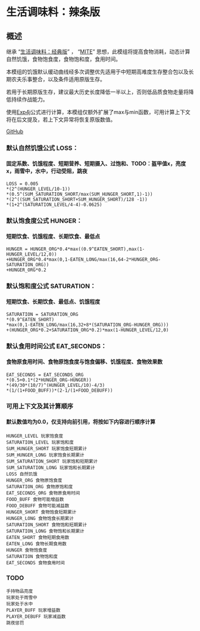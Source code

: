 # 生活调味料：辣条版
## 概述
继承
“[生活调味料：经典版](https://www.curseforge.com/minecraft/mc-mods/the-spice-of-life)” ，
“[MITE](https://www.minecraftforum.net/forums/mapping-and-modding-java-edition/minecraft-mods/1294284-minecraft-is-too-easy-mite-mod)”
思想，此模组将提高食物消耗，动态计算自然饥饿，食物饱食度，食物饱和度，食用时间。

本模组的饥饿默认缓动曲线经多次调整优先适用于中短期高难度生存整合包以及长期农夫乐事整合，以及条件适用原版生存。

若用于长期原版生存，建议最大历史长度降低一半以上，否则低品质食物走量将降低持续作战能力。

使用[Exp4j](https://www.objecthunter.net/exp4j/)公式进行计算，本模组仅额外扩展了max与min函数，可用计算上下文将在后文提及，若上下文异常将恢复原版数值。

 [GitHub]()

### 默认自然饥饿公式 LOSS：
#### 固定系数、饥饿程度、短期营养、短期摄入、过饱和、TODO：盔甲值x，亮度x，雨雪中，水中，行动受阻，跳夜
```text
LOSS = 0.005
*(2^(HUNGER_LEVEL/10-1))
*(0.5^(SUM_SATURATION_SHORT/max(SUM_HUNGER_SHORT,1)-1))
*(2^((SUM_SATURATION_SHORT+SUM_HUNGER_SHORT)/128 -1))
*(1+2^(SATURATION_LEVEL/4-4)-0.0625)
```
### 默认饱食度公式 HUNGER：
#### 短期饮食、饥饿程度、长期饮食、最低点
```text
HUNGER = HUNGER_ORG*0.4*max((0.9^EATEN_SHORT),max(1-HUNGER_LEVEL/12,0))
+HUNGER_ORG*0.4*max(0,1-EATEN_LONG/max(16,64-2*HUNGER_ORG-SATURATION_ORG))
+HUNGER_ORG*0.2
```
### 默认饱和度公式 SATURATION：
#### 短期饮食、长期饮食、最低点、饥饿程度
```text
SATURATION = SATURATION_ORG
*(0.9^EATEN_SHORT)
*max(0,1-EATEN_LONG/max(16,32+8*(SATURATION_ORG-HUNGER_ORG)))
+(HUNGER_ORG*0.2+SATURATION_ORG*0.2)*max(1-HUNGER_LEVEL/12,0)
```
### 默认食用时间公式 EAT_SECONDS：
#### 食物原食用时间、食物原饱食度与饱食偏移、饥饿程度、食物效果数
```text
EAT_SECONDS = EAT_SECONDS_ORG
*(0.5+0.1*(2*HUNGER_ORG-HUNGER))
*(49/30*(10/7)^(HUNGER_LEVEL/10)-4/3)
*(1/(1+FOOD_BUFF))*(2-1/(1+FOOD_DEBUFF))
```
### 可用上下文及其计算顺序
#### 默认数值均为0.0，仅支持向前引用，将按如下内容进行顺序计算
```text
HUNGER_LEVEL 玩家饱食度
SATURATION_LEVEL 玩家饱和度
SUM_HUNGER_SHORT 玩家饱食短期累计
SUM_HUNGER_LONG 玩家饱食长期累计
SUM_SATURATION_SHORT 玩家饱和短期累计
SUM_SATURATION_LONG 玩家饱和长期累计
LOSS 自然饥饿
HUNGER_ORG 食物原饱食度
SATURATION_ORG 食物原饱和度
EAT_SECONDS_ORG 食物原食用时间
FOOD_BUFF 食物可能增益数
FOOD_DEBUFF 食物可能减益数
HUNGER_SHORT 食物饱食短期累计
HUNGER_LONG 食物饱食长期累计
SATURATION_SHORT 食物饱和短期累计
SATURATION_LONG 食物饱和长期累计
EATEN_SHORT 食物短期食用数
EATEN_LONG 食物长期食用数
HUNGER 食物饱食度
SATURATION 食物饱和度
EAT_SECONDS 食物食用时间
```
### TODO
```text
手持物品亮度
玩家处于雨雪中
玩家处于水中
PLAYER_BUFF 玩家增益数
PLAYER_DEBUFF 玩家减益数
跳夜惩罚
```